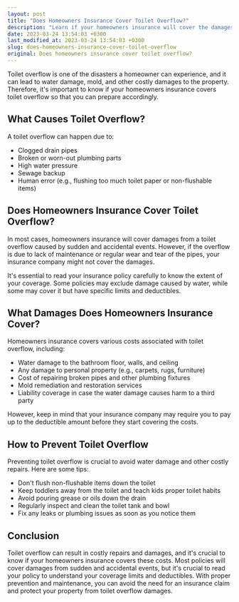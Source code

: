 ```yaml
---
layout: post
title: "Does Homeowners Insurance Cover Toilet Overflow?"
description: "Learn if your homeowners insurance will cover the damages caused by a toilet overflow and how to prevent it from happening."
date: 2023-03-24 13:54:03 +0300
last_modified_at: 2023-03-24 13:54:03 +0300
slug: does-homeowners-insurance-cover-toilet-overflow
original: Does homeowners insurance cover toilet overflow?
---
```

Toilet overflow is one of the disasters a homeowner can experience, and it can lead to water damage, mold, and other costly damages to the property. Therefore, it's important to know if your homeowners insurance covers toilet overflow so that you can prepare accordingly.

## What Causes Toilet Overflow?

A toilet overflow can happen due to:

- Clogged drain pipes
- Broken or worn-out plumbing parts
- High water pressure
- Sewage backup
- Human error (e.g., flushing too much toilet paper or non-flushable items)

## Does Homeowners Insurance Cover Toilet Overflow?

In most cases, homeowners insurance will cover damages from a toilet overflow caused by sudden and accidental events. However, if the overflow is due to lack of maintenance or regular wear and tear of the pipes, your insurance company might not cover the damages.

It's essential to read your insurance policy carefully to know the extent of your coverage. Some policies may exclude damage caused by water, while some may cover it but have specific limits and deductibles.

## What Damages Does Homeowners Insurance Cover?

Homeowners insurance covers various costs associated with toilet overflow, including:

- Water damage to the bathroom floor, walls, and ceiling
- Any damage to personal property (e.g., carpets, rugs, furniture)
- Cost of repairing broken pipes and other plumbing fixtures
- Mold remediation and restoration services
- Liability coverage in case the water damage causes harm to a third party

However, keep in mind that your insurance company may require you to pay up to the deductible amount before they start covering the costs.

## How to Prevent Toilet Overflow

Preventing toilet overflow is crucial to avoid water damage and other costly repairs. Here are some tips:

- Don't flush non-flushable items down the toilet
- Keep toddlers away from the toilet and teach kids proper toilet habits
- Avoid pouring grease or oils down the drain
- Regularly inspect and clean the toilet tank and bowl
- Fix any leaks or plumbing issues as soon as you notice them

## Conclusion

Toilet overflow can result in costly repairs and damages, and it's crucial to know if your homeowners insurance covers these costs. Most policies will cover damages from sudden and accidental events, but it's crucial to read your policy to understand your coverage limits and deductibles. With proper prevention and maintenance, you can avoid the need for an insurance claim and protect your property from toilet overflow damages.